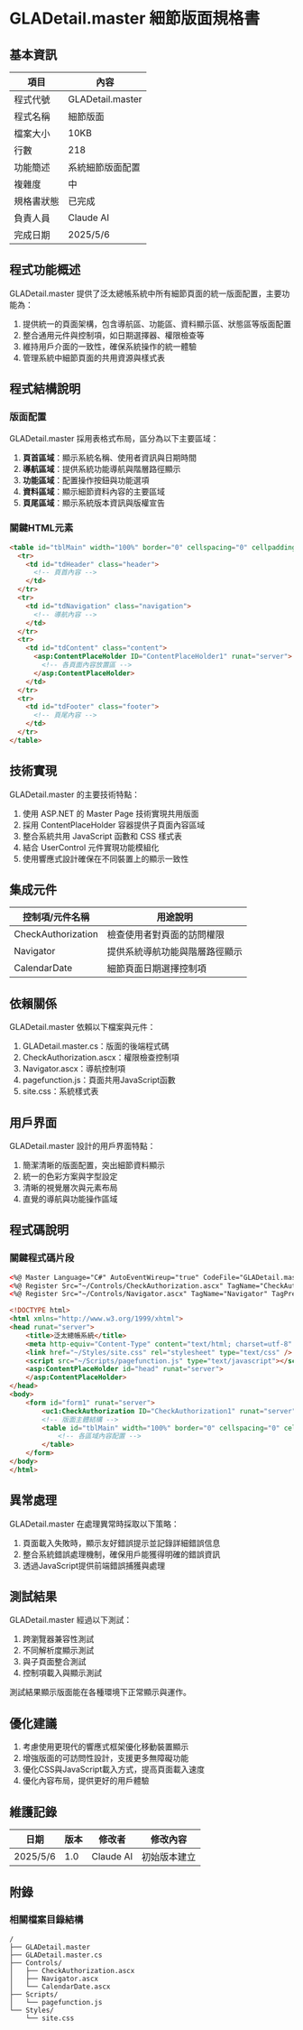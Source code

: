 # GLADetail.master 細節版面規格書

## 基本資訊

| 項目       | 內容                                    |
|------------|---------------------------------------|
| 程式代號     | GLADetail.master                       |
| 程式名稱     | 細節版面                                |
| 檔案大小     | 10KB                                  |
| 行數        | 218                                   |
| 功能簡述     | 系統細節版面配置                          |
| 複雜度       | 中                                    |
| 規格書狀態   | 已完成                                 |
| 負責人員     | Claude AI                             |
| 完成日期     | 2025/5/6                              |

## 程式功能概述

GLADetail.master 提供了泛太總帳系統中所有細節頁面的統一版面配置，主要功能為：

1. 提供統一的頁面架構，包含導航區、功能區、資料顯示區、狀態區等版面配置
2. 整合通用元件與控制項，如日期選擇器、權限檢查等
3. 維持用戶介面的一致性，確保系統操作的統一體驗
4. 管理系統中細節頁面的共用資源與樣式表

## 程式結構說明

### 版面配置

GLADetail.master 採用表格式布局，區分為以下主要區域：

1. **頁首區域**：顯示系統名稱、使用者資訊與日期時間
2. **導航區域**：提供系統功能導航與階層路徑顯示
3. **功能區域**：配置操作按鈕與功能選項
4. **資料區域**：顯示細節資料內容的主要區域
5. **頁尾區域**：顯示系統版本資訊與版權宣告

### 關鍵HTML元素

```html
<table id="tblMain" width="100%" border="0" cellspacing="0" cellpadding="0">
  <tr>
    <td id="tdHeader" class="header">
      <!-- 頁首內容 -->
    </td>
  </tr>
  <tr>
    <td id="tdNavigation" class="navigation">
      <!-- 導航內容 -->
    </td>
  </tr>
  <tr>
    <td id="tdContent" class="content">
      <asp:ContentPlaceHolder ID="ContentPlaceHolder1" runat="server">
        <!-- 各頁面內容放置區 -->
      </asp:ContentPlaceHolder>
    </td>
  </tr>
  <tr>
    <td id="tdFooter" class="footer">
      <!-- 頁尾內容 -->
    </td>
  </tr>
</table>
```

## 技術實現

GLADetail.master 的主要技術特點：

1. 使用 ASP.NET 的 Master Page 技術實現共用版面
2. 採用 ContentPlaceHolder 容器提供子頁面內容區域
3. 整合系統共用 JavaScript 函數和 CSS 樣式表
4. 結合 UserControl 元件實現功能模組化
5. 使用響應式設計確保在不同裝置上的顯示一致性

## 集成元件

| 控制項/元件名稱 | 用途說明 |
|--------------|---------|
| CheckAuthorization | 檢查使用者對頁面的訪問權限 |
| Navigator | 提供系統導航功能與階層路徑顯示 |
| CalendarDate | 細節頁面日期選擇控制項 |

## 依賴關係

GLADetail.master 依賴以下檔案與元件：

1. GLADetail.master.cs：版面的後端程式碼
2. CheckAuthorization.ascx：權限檢查控制項
3. Navigator.ascx：導航控制項
4. pagefunction.js：頁面共用JavaScript函數
5. site.css：系統樣式表

## 用戶界面

GLADetail.master 設計的用戶界面特點：

1. 簡潔清晰的版面配置，突出細節資料顯示
2. 統一的色彩方案與字型設定
3. 清晰的視覺層次與元素布局
4. 直覺的導航與功能操作區域

## 程式碼說明

### 關鍵程式碼片段

```html
<%@ Master Language="C#" AutoEventWireup="true" CodeFile="GLADetail.master.cs" Inherits="GLADetail" %>
<%@ Register Src="~/Controls/CheckAuthorization.ascx" TagName="CheckAuthorization" TagPrefix="uc1" %>
<%@ Register Src="~/Controls/Navigator.ascx" TagName="Navigator" TagPrefix="uc2" %>

<!DOCTYPE html>
<html xmlns="http://www.w3.org/1999/xhtml">
<head runat="server">
    <title>泛太總帳系統</title>
    <meta http-equiv="Content-Type" content="text/html; charset=utf-8" />
    <link href="~/Styles/site.css" rel="stylesheet" type="text/css" />
    <script src="~/Scripts/pagefunction.js" type="text/javascript"></script>
    <asp:ContentPlaceHolder id="head" runat="server">
    </asp:ContentPlaceHolder>
</head>
<body>
    <form id="form1" runat="server">
        <uc1:CheckAuthorization ID="CheckAuthorization1" runat="server" />
        <!-- 版面主體結構 -->
        <table id="tblMain" width="100%" border="0" cellspacing="0" cellpadding="0">
            <!-- 各區域內容配置 -->
        </table>
    </form>
</body>
</html>
```

## 異常處理

GLADetail.master 在處理異常時採取以下策略：

1. 頁面載入失敗時，顯示友好錯誤提示並記錄詳細錯誤信息
2. 整合系統錯誤處理機制，確保用戶能獲得明確的錯誤資訊
3. 透過JavaScript提供前端錯誤捕獲與處理

## 測試結果

GLADetail.master 經過以下測試：

1. 跨瀏覽器兼容性測試
2. 不同解析度顯示測試
3. 與子頁面整合測試
4. 控制項載入與顯示測試

測試結果顯示版面能在各種環境下正常顯示與運作。

## 優化建議

1. 考慮使用更現代的響應式框架優化移動裝置顯示
2. 增強版面的可訪問性設計，支援更多無障礙功能
3. 優化CSS與JavaScript載入方式，提高頁面載入速度
4. 優化內容布局，提供更好的用戶體驗

## 維護記錄

| 日期 | 版本 | 修改者 | 修改內容 |
|------|-----|--------|---------|
| 2025/5/6 | 1.0 | Claude AI | 初始版本建立 |

## 附錄

### 相關檔案目錄結構

```
/
├── GLADetail.master
├── GLADetail.master.cs
├── Controls/
│   ├── CheckAuthorization.ascx
│   ├── Navigator.ascx
│   └── CalendarDate.ascx
├── Scripts/
│   └── pagefunction.js
└── Styles/
    └── site.css
``` 